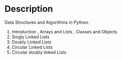 # Description

Data Structures and Algorithms in Python.
1. Introduction , Arrays and Lists , Classes and Objects
2. Singly Linked Lists
3. Doubly Linked Lists
4. Circular Linked Lists
5. Circular doubly linked Lists
